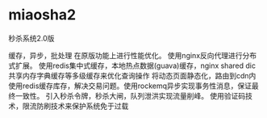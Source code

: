 # miaosha2
秒杀系统2.0版

缓存，异步，批处理
在原版功能上进行性能优化。
使用nginx反向代理进行分布式扩展。
使用redis集中式缓存，本地热点数据(guava)缓存，nginx shared dic共享内存字典缓存等多级缓存来优化查询操作
将动态页面静态化，路由到cdn内
使用redis缓存库存，解决交易问题。使用rockemq异步实现事务性消息，保证最终一致性。
引入秒杀令牌，秒杀大闸，队列泄洪实现流量削峰。
使用验证码技术，限流防刷技术来保护系统免于过载

